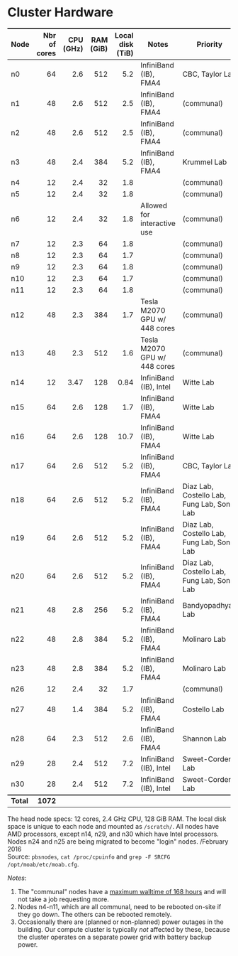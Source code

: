 # Cluster Hardware

Node      | Nbr of cores | CPU (GHz) | RAM (GiB) | Local disk (TiB) | Notes                        | Priority
----------|-------------:|----------:|----------:|-----------------:|------------------------------|-----------
n0        |           64 |      2.6  |       512 |              5.2 | InfiniBand (IB), FMA4        | CBC, Taylor Lab
n1        |           48 |      2.6  |       512 |              2.5 | InfiniBand (IB), FMA4        | (communal)
n2        |           48 |      2.6  |       512 |              2.5 | InfiniBand (IB), FMA4        | (communal)
n3        |           48 |      2.4  |       384 |              5.2 | InfiniBand (IB), FMA4        | Krummel Lab
n4        |           12 |      2.4  |        32 |              1.8 |                              | (communal)
n5        |           12 |      2.4  |        32 |              1.8 |                              | (communal)
n6        |           12 |      2.4  |        32 |              1.8 | Allowed for interactive use  | (communal)
n7        |           12 |      2.3  |        64 |              1.8 |                              | (communal)
n8        |           12 |      2.3  |        64 |              1.7 |                              | (communal)
n9        |           12 |      2.3  |        64 |              1.8 |                              | (communal)
n10       |           12 |      2.3  |        64 |              1.7 |                              | (communal)
n11       |           12 |      2.3  |        64 |              1.8 |                              | (communal)
n12       |           48 |      2.3  |       384 |              1.7 | Tesla M2070 GPU w/ 448 cores | (communal)
n13       |           48 |      2.3  |       512 |              1.6 | Tesla M2070 GPU w/ 448 cores | (communal)
n14       |           12 |      3.47 |       128 |             0.84 | InfiniBand (IB), Intel       | Witte Lab
n15       |           64 |      2.6  |       128 |              1.7 | InfiniBand (IB), FMA4        | Witte Lab
n16       |           64 |      2.6  |       128 |             10.7 | InfiniBand (IB), FMA4        | Witte Lab
n17       |           64 |      2.6  |       512 |              5.2 | InfiniBand (IB), FMA4        | CBC, Taylor Lab
n18       |           64 |      2.6  |       512 |              5.2 | InfiniBand (IB), FMA4        | Diaz Lab, Costello Lab, Fung Lab, Song Lab
n19       |           64 |      2.6  |       512 |              5.2 | InfiniBand (IB), FMA4        | Diaz Lab, Costello Lab, Fung Lab, Song Lab
n20       |           64 |      2.6  |       512 |              5.2 | InfiniBand (IB), FMA4        | Diaz Lab, Costello Lab, Fung Lab, Song Lab
n21       |           48 |      2.8  |       256 |              5.2 | InfiniBand (IB), FMA4        | Bandyopadhyay Lab
n22       |           48 |      2.8  |       384 |              5.2 | InfiniBand (IB), FMA4        | Molinaro Lab
n23       |           48 |      2.8  |       384 |              5.2 | InfiniBand (IB), FMA4        | Molinaro Lab
n26       |           12 |      2.4  |        32 |              1.7 |                              | (communal)
n27       |           48 |      1.4  |       384 |              5.2 | InfiniBand (IB), FMA4        | Costello Lab
n28       |           64 |      2.3  |       512 |              2.6 | InfiniBand (IB), FMA4        | Shannon Lab
n29       |           28 |      2.4  |       512 |              7.2 | InfiniBand (IB), Intel       | Sweet-Cordero Lab
n30       |           28 |      2.4  |       512 |              7.2 | InfiniBand (IB), Intel       | Sweet-Cordero Lab
**Total** |     **1072** |           |           |                  |                              |

The head node specs: 12 cores, 2.4 GHz CPU, 128 GiB RAM.
The local disk space is unique to each node and mounted as `/scratch/`.
All nodes have AMD processors, except n14, n29, and n30 which have Intel processors.
Nodes n24 and n25 are being migrated to become "login" nodes. /February 2016  
Source: `pbsnodes`, `cat /proc/cpuinfo` and `grep -F SRCFG /opt/moab/etc/moab.cfg`.

_Notes_:
1. The "communal" nodes have a [maximum walltime of 168 hours](https://github.com/UCSF-TI/TIPCC/issues/52#issuecomment-221402795) and will not take a job requesting more.
2. Nodes n4-n11, which are all communal, need to be rebooted on-site if they go down.  The others can be rebooted remotely.
3. Occasionally there are (planned or non-planned) power outages in the building.  Our compute cluster is typically _not_ affected by these, because the cluster operates on a separate power grid with battery backup power.

<style>
table {
  margin-top: 2ex;
  margin-bottom: 2ex;
}
tr:last-child { border-top: 2px solid #000; }
</style>
